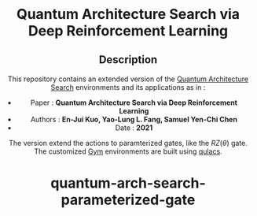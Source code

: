 <h1 align="center" style="margin-top: 0px;"> <b>Quantum Architecture Search via Deep Reinforcement Learning</b></h1>
<div align="center" >

## **Description**
This repository contains an extended version of the <ins>Quantum Architecture Search</ins> environments and its applications as in :

- Paper : **Quantum Architecture Search via Deep Reinforcement Learning**
- Authors : **En-Jui Kuo, Yao-Lung L. Fang, Samuel Yen-Chi Chen**
- Date : **2021**

The version extend the actions to paramterized gates, like the $RZ(\theta)$ gate. The customized <ins>Gym</ins> environments are built using <ins>qulacs</ins>.


# quantum-arch-search-parameterized-gate
